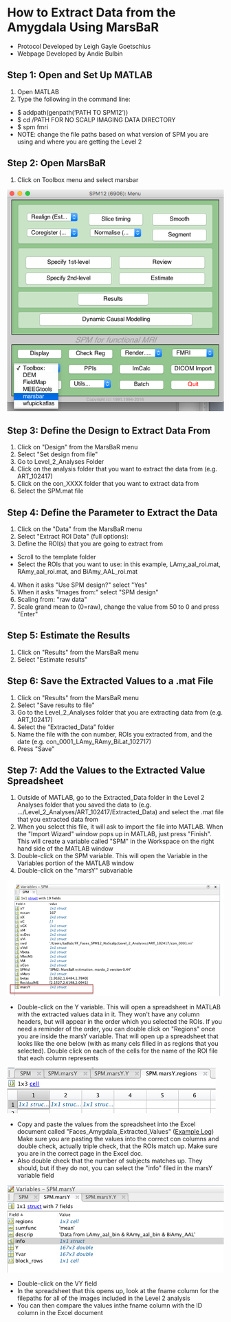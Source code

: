 # How to Extract Data from the Amygdala Using MarsBaR
- Protocol Developed by Leigh Gayle Goetschius
- Webpage Developed by Andie Bulbin

## Step 1: Open and Set Up MATLAB
1. Open MATLAB
1. Type the following in the command line:
- $ addpath(genpath(‘PATH TO SPM12’))
- $ cd /PATH FOR NO SCALP IMAGING DATA DIRECTORY
- $ spm fmri
- NOTE: change the file paths based on what version of SPM you are using and where you are getting the Level 2

## Step 2: Open MarsBaR
1. Click on Toolbox menu and select marsbar

![Image](marsbar1.png)

## Step 3: Define the Design to Extract Data From
1. Click on "Design" from the MarsBaR menu
1. Select "Set design from file"
1. Go to Level_2_Analyses Folder
1. Click on the analysis folder that you want to extract the data from (e.g. ART_102417)
1. Click on the con_XXXX folder that you want to extract data from
1. Select the SPM.mat file

## Step 4: Define the Parameter to Extract the Data
1. Click on the "Data" from the MarsBaR menu
2. Select "Extract ROI Data" (full options):
3. Define the ROI(s) that you are going to extract from
- Scroll to the template folder
- Select the ROIs that you want to use: in this example, LAmy_aal_roi.mat, RAmy_aal_roi.mat, and BiAmy_AAL_roi.mat
4. When it asks "Use SPM design?" select "Yes"
5. When it asks "Images from:" select "SPM design"
6. Scaling from: "raw data"
7. Scale grand mean to (0=raw), change the value from 50 to 0 and press "Enter"

## Step 5: Estimate the Results
1. Click on "Results" from the MarsBaR menu
1. Select "Estimate results"

## Step 6: Save the Extracted Values to a .mat File
1. Click on "Results" from the MarsBaR menu
1. Select "Save results to file"
1. Go to the Level_2_Analyses folder that you are extracting data from (e.g. ART_102417)
1. Select the “Extracted_Data” folder
1. Name the file with the con number, ROIs you extracted from, and the date (e.g. con_0001_LAmy_RAmy_BiLat_102717)
1. Press "Save"

## Step 7: Add the Values to the Extracted Value Spreadsheet
1. Outside of MATLAB, go to the Extracted_Data folder in the Level 2 Analyses folder that you saved the data to (e.g. …/Level_2_Analyses/ART_102417/Extracted_Data) and select the .mat file that you extracted data from
2. When you select this file, it will ask to import the file into MATLAB. When the "Import Wizard" window pops up in MATLAB, just press "Finish". This will create a variable called "SPM" in the Workspace on the right hand side of the MATLAB window
3. Double-click on the SPM variable. This will open the Variable in the Variables portion of the MATLAB window
4. Double-click on the "marsY" subvariable

![Image](marsY.png)

- Double-click on the Y variable. This will open a spreadsheet in MATLAB with the extracted values data in it. They won't have any column headers, but will appear in the order which you selected the ROIs. If you need a reminder of the order, you can double click on "Regions" once you are inside the marsY variable. That will open up a spreadsheet that looks like the one below (with as many cels filled in as regions that you selected). Double click on each of the cells for the name of the ROI file that each column represents

![Image](marsbar2.png)

- Copy and paste the values from the spreadsheet into the Excel document called "Faces_Amygdala_Extracted_Values" ([Example Log](https://docs.google.com/spreadsheets/d/e/2PACX-1vRA9yuRPAL_dFdvfzlB2qSmiEwGlU9C5gWWyvnYlQJYRfCq3A-ttfE2RLh9k3Mkgzm-m5No7Ni-ywK_/pub?output=xlsx)) Make sure you are pasting the values into the correct con columns and double check, actually triple check, that the ROIs match up. Make sure you are in the correct page in the Excel doc.
- Also double check that the number of subjects matches up. They should, but if they do not, you can select the "info" filed in the marsY variable field

![Image](marsbar4.png)

- Double-click on the VY field
- In the spreadsheet that this opens up, look at the fname column for the filepaths for all of the images included in the Level 2 analysis
- You can then compare the values inthe fname column with the ID column in the Excel document
